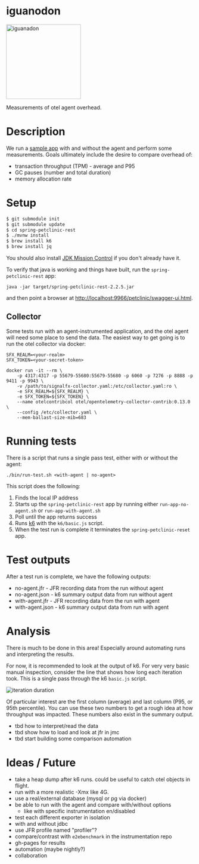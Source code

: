 # iguanodon

<img src="https://raw.githubusercontent.com/breedx-splk/iguanodon/main/doc/iguanodon.svg" width="200" alt="iguanadon"/>

Measurements of otel agent overhead.

# Description

We run a [sample app](https://github.com/spring-petclinic/spring-petclinic-rest) 
with and without the agent and perform some measurements. Goals ultimately
include the desire to compare overhead of:

* transaction throughput (TPM) - average and P95
* GC pauses (number and total duration)
* memory allocation rate

# Setup

```bash
$ git submodule init
$ git submodule update
$ cd spring-petclinic-rest
$ ./mvnw install
$ brew install k6
$ brew install jq
```

You should also install [JDK Mission Control](https://adoptopenjdk.net/jmc) if you don't already have it.

To verify that java is working and things have built, 
run the `spring-petclinic-rest` app:

`java -jar target/spring-petclinic-rest-2.2.5.jar`

and then point a browser at [http://localhost:9966/petclinic/swagger-ui.html](http://localhost:9966/petclinic/swagger-ui.html).

## Collector

Some tests run with an agent-instrumented application, and the otel
agent will need some place to send the data.
The easiest way to get going is to run the otel collector via docker:

```
SFX_REALM=<your-realm>
SFX_TOKEN=<your-secret-token>

docker run -it --rm \
	-p 4317:4317 -p 55679-55680:55679-55680 -p 6060 -p 7276 -p 8888 -p 9411 -p 9943 \
	-v /path/to/signalfx-collector.yaml:/etc/collector.yaml:ro \
	-e SFX_REALM=${SFX_REALM} \
	-e SFX_TOKEN=${SFX_TOKEN} \
	--name otelcontribcol otel/opentelemetry-collector-contrib:0.13.0 \
	--config /etc/collector.yaml \
	--mem-ballast-size-mib=683
```

# Running tests

There is a script that runs a single pass test, either with or without the agent:

```
./bin/run-test.sh <with-agent | no-agent>
```

This script does the following:
1. Finds the local IP address
1. Starts up the `spring-petclinic-rest` app by running either `run-app-no-agent.sh` or `run-app-with-agent.sh`
1. Poll until the app returns success
1. Runs [k6](https://k6.io/) with the `k6/basic.js` script.
1. When the test run is complete it terminates the `spring-petclinic-reset` app.

# Test outputs

After a test run is complete, we have the following outputs:

* no-agent.jfr - JFR recording data from the run without agent
* no-agent.json - k6 summary output data from run without agent
* with-agent.jfr - JFR recording data from the run with agent
* with-agent.json - k6 summary output data from run with agent

# Analysis

There is much to be done in this area!  Especially around automating runs and interpreting the 
results. 

For now, it is recommended to look at the output of k6. For very very basic manual inspection, 
consider the line that shows how long each iteration took.  This is a single pass through the k6 `basic.js`
script.

![iteration duration](https://raw.githubusercontent.com/breedx-splk/iguanodon/main/doc/iteration_duration.png)

Of particular interest are the first column (average) and last column (P95, or 95th percentile).
You can use these two numbers to get a rough idea at how throughput was impacted.
These numbers also exist in the summary output.

* tbd how to interpret/read the data
* tbd show how to load and look at jfr in jmc
* tbd start building some comparison automation

# Ideas / Future

* take a heap dump after k6 runs.  could be useful to catch otel objects in flight.
* run with a more realistic -Xmx like 4G. 
* use a real/external database (mysql or pg via docker)
* be able to run with the agent and compare with/without options
    * like with specific instrumentation en/disabled
* test each different exporter in isolation
* with and without jdbc
* use JFR profile named "profiler"?
* compare/contrast with `e2ebenchmark` in the instrumentation repo
* gh-pages for results
* automation (maybe nightly?)
* collaboration
